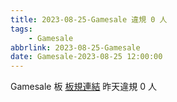 ```yaml
---
title: 2023-08-25-Gamesale 違規 0 人
tags:
    - Gamesale
abbrlink: 2023-08-25-Gamesale
date: Gamesale-2023-08-25 12:00:00
---
```

Gamesale 板 [板規連結](https://www.ptt.cc/bbs/Gossiping/M.1637425085.A.07D.html)
昨天違規 0 人
